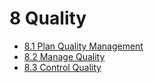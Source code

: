 # 8 Quality

- [8.1 Plan Quality Management](08-quality/8.1-plan-quality-management.md)
- [8.2 Manage Quality](08-quality/8.2-manage-quality.md)
- [8.3 Control Quality](08-quality/8.3-control-quality.md)
